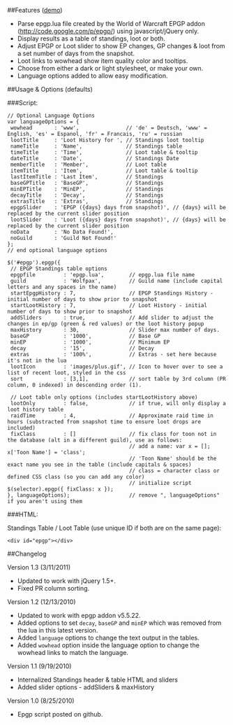 ##Features ([demo][1])

* Parse epgp.lua file created by the World of Warcraft EPGP addon 
  (http://code.google.com/p/epgp/) using javascript/jQuery only.
* Display results as a table of standings, loot or both.
* Adjust EPGP or Loot slider to show EP changes, GP changes & loot from 
  a set number of days from the snapshot.
* Loot links to wowhead show item quality color and tooltips.
* Choose from either a dark or light stylesheet, or make your own.
* Language options added to allow easy modification.

##Usage & Options (defaults)

###Script:

    // Optional Language Options
    var languageOptions = {
     wowhead       : 'www',               // 'de' = Deutsch, 'www' = English, 'es' = Espanol, 'fr' = Francais, 'ru' = russian
     lootTitle     : 'Loot History for ', // Standings loot tooltip
     nameTitle     : 'Name',              // Standings table
     timeTitle     : 'Time',              // Loot table & tooltip
     dateTitle     : 'Date',              // Standings Date
     memberTitle   : 'Member',            // Loot table 
     itemTitle     : 'Item',              // Loot table & tooltip
     lastItemTitle : 'Last Item',         // Standings
     baseGPTitle   : 'BaseGP',            // Standings
     minEPTitle    : 'MinEP',             // Standings
     decayTitle    : 'Decay',             // Standings
     extrasTitle   : 'Extras',            // Standings
     epgpSlider    : 'EPGP ({days} days from snapshot)', // {days} will be replaced by the current slider position
     lootSlider    : 'Loot ({days} days from snapshot)', // {days} will be replaced by the current slider position
     noData        : 'No Data Found!',
     noGuild       : 'Guild Not Found!'
    };
    // end optional language options

    $('#epgp').epgp({
     // EPGP Standings table options
     epgpfile         : 'epgp.lua',        // epgp.lua file name
     guild            : 'Wolfpax',         // Guild name (include capital letters and any spaces in the name)
     startEpgpHistory : 7,                 // EPGP Standings History - initial number of days to show prior to snapshot
     startLootHistory : 7,                 // Loot History - initial number of days to show prior to snapshot
     addSliders       : true,              // Add slider to adjust the changes in ep/gp (green & red values) or the loot history popup
     maxHistory       : 30,                // Slider max number of days.
     baseGP           : '1000',            // Base GP
     minEP            : '1000',            // Minimum EP
     decay            : '15',              // Decay
     extras           : '100%',            // Extras - set here because it's not in the lua
     lootIcon         : 'images/plus.gif', // Icon to hover over to see a list of recent loot, styled in the css
     sort             : [3,1],             // sort table by 3rd column (PR column, 0 indexed) in descending order (1).

     // Loot table only options (includes startLootHistory above)
     lootOnly         : false,             // if true, will only display a loot history table
     raidTime         : 4,                 // Approximate raid time in hours (substracted from snapshot time to ensure loot drops are included)
     fixClass         : []                 // fix class for toon not in the database (alt in a different guild), use as follows:
                                           // add a name: var x = []; x['Toon Name'] = 'class';
                                           // 'Toon Name' should be the exact name you see in the table (include capitals & spaces)
                                           // class = character class or defined CSS class (so you can add any color)
                                           // initialize script $(selector).epgp({ fixClass: x });
    }, languageOptions);                   // remove ", languageOptions" if you aren't using them

###HTML:

Standings Table / Loot Table (use unique ID if both are on the same page):

    <div id="epgp"></div>

##Changelog

Version 1.3 (3/11/2011)

* Updated to work with jQuery 1.5+.
* Fixed PR column sorting.

Version 1.2 (12/13/2010)

* Updated to work with epgp addon v5.5.22.
* Added options to set `decay`, `baseGP` and `minEP` which was removed from the lua in this latest version.
* Added `language` options to change the text output in the tables.
* Added `wowhead` option inside the language option to change the wowhead links to match the language.

Version 1.1 (9/19/2010)

* Internalized Standings header & table HTML and sliders
* Added slider options - addSliders & maxHistory

Version 1.0 (8/25/2010)

* Epgp script posted on github.

 [1]: http://Unrepentant.github.com/epgp/